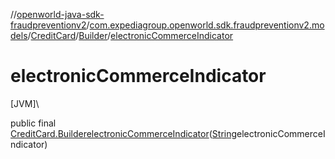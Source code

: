 //[openworld-java-sdk-fraudpreventionv2](../../../../index.md)/[com.expediagroup.openworld.sdk.fraudpreventionv2.models](../../index.md)/[CreditCard](../index.md)/[Builder](index.md)/[electronicCommerceIndicator](electronic-commerce-indicator.md)

# electronicCommerceIndicator

[JVM]\

public final [CreditCard.Builder](index.md)[electronicCommerceIndicator](electronic-commerce-indicator.md)([String](https://docs.oracle.com/javase/8/docs/api/java/lang/String.html)electronicCommerceIndicator)
